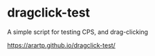 # dragclick-test
A simple script for testing CPS, and drag-clicking 
    
https://arartp.github.io/dragclick-test/
